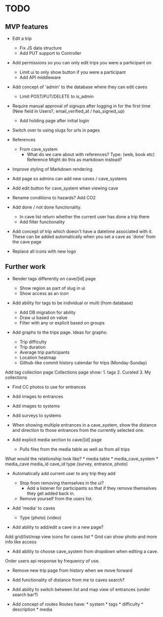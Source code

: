 # TODO

## MVP features
* Edit a trip
    * Fix JS data structure
    * Add PUT support to Controller
* Add permissions so you can only edit trips you were a participant on
    * Limit ui to only show button if you were a participant
    * Add API middleware
* Add concept of 'admin' to the database where they can edit caves
    * Limit POST/PUT/DELETE to is_admin
* Require manual approval of signups after logging in for the first time (New field in Users?, email_verified_at / has_signed_up)
    * Add holding page after initial login
* Switch over to using slugs for urls in pages
* References
    * From cave_system
        * What do we care about with references?
            Type: (web, book etc)
            Reference
            Might do this as markdown instead?
* Improve styling of Markdown rendering
* Add page so admins can add new caves / cave_systems
* Add edit button for cave_system when viewing cave
* Rename conditions to hazards? Add CO2
* Add done / not done functionality.
    * In cave list return whether the current user has done a trip there
    * Add filter functionality

* Add concept of trip which doesn't have a datetime associated with it. These can be added automatically when you set a cave as 'done' from the cave page

* Replace all icons with new logo


## Further work

* Render tags differently on cave/[id] page
    * Show region as part of slug in ui
    * Show access as an icon
* Add ability for tags to be individual or multi (from database)
    * Add DB migration for ability
    * Draw ui based on value
    * Filter with any or explicit based on groups

* Add graphs to the trips page. Ideas for graphs:
    * Trip difficulty
    * Trip duration
    * Average trip participants
    * Location heatmap
    * Github-like commit history calendar for trips (Monday-Sunday)

Add tag collection page
    Collections page show:
        1. tags
        2. Curated
        3. My collections

* Find CC photos to use for entrances
* Add images to entrances
* Add images to systems
* Add surveys to systems

* When showing multiple entrances in a cave_system, show the distance and direction to those entrances from the currently selected one.

* Add explicit media section to cave/[id] page
    * Pulls files from the media table as well as from all trips

What would the relationship look like?
    * media table
    * media_cave_system
    * media_cave
        media_id
        cave_id
        type (survey, entrance, photo)

* Automatically add current user to any trip they add
    * Stop from removing themselves in the ui?
        * Add a listener for participants so that if they remove themselves they get added back in.
    * Remove yourself from the users list.

* Add 'media' to caves
    * Type
        (photo)
        (video)
* Add ability to add/edit a cave in a new page?

Add grid/list/map view icons for caves list
    * Grid can show photo and more info like access

* Add ability to choose cave_system from dropdown when editing a cave.

Order users api response by frequency of use.

* Remove new trip page from history when we move forward

* Add functionality of distance from me to caves search?
* Add ability to switch between list and map view of entrances (under search bar?)

* Add concept of routes
    Routes have:
        * system
        * tags
        * difficulty
        * description
        * media
